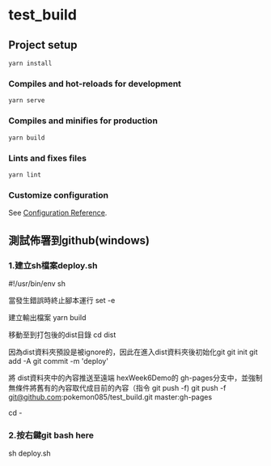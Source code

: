 # test_build

## Project setup
```
yarn install
```

### Compiles and hot-reloads for development
```
yarn serve
```

### Compiles and minifies for production
```
yarn build
```

### Lints and fixes files
```
yarn lint
```

### Customize configuration
See [Configuration Reference](https://cli.vuejs.org/config/).

## 測試佈署到github(windows)

### 1.建立sh檔案deploy.sh


#!/usr/bin/env sh

當發生錯誤時終止腳本運行
set -e

建立輸出檔案
yarn build

移動至到打包後的dist目錄 
cd dist

因為dist資料夾預設是被ignore的，因此在進入dist資料夾後初始化git
git init
git add -A
git commit -m 'deploy'

將 dist資料夾中的內容推送至遠端 hexWeek6Demo的 gh-pages分支中，並強制無條件將舊有的內容取代成目前的內容（指令 git push -f)
git push -f git@github.com:pokemon085/test_build.git master:gh-pages

cd -

### 2.按右鍵git bash here

sh deploy.sh







